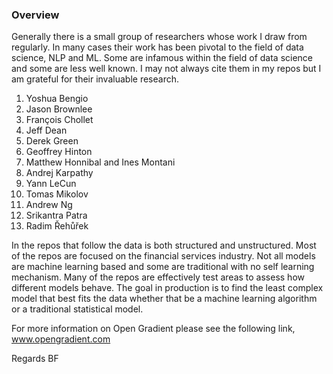 ### Overview

Generally there is a small group of researchers whose work I draw from regularly. In many cases their work has been pivotal to the field of data science, NLP and ML. Some are infamous within the field of data science and some are less well known. I may not always cite them in my repos but I am grateful for their invaluable research. 


1. Yoshua Bengio 
2. Jason Brownlee 
3. François Chollet 
4. Jeff Dean 
5. Derek Green
5. Geoffrey Hinton
6. Matthew Honnibal and Ines Montani 
7. Andrej Karpathy 
8. Yann LeCun 
9. Tomas Mikolov 
10. Andrew Ng 
11. Srikantra Patra 
12. Radim Řehůřek 


In the repos that follow the data is both structured and unstructured. Most of the repos are focused on the financial services industry. Not all models are machine learning based and some are traditional with no self learning mechanism. Many of the repos are effectively test areas to assess how different models behave. The goal in production is to find the least complex model that best fits the data whether that be a machine learning algorithm or a traditional statistical model. 

For more information on Open Gradient please see the following link, www.opengradient.com

Regards
BF

 

